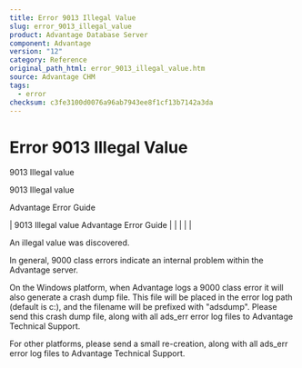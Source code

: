 ```yaml
---
title: Error 9013 Illegal Value
slug: error_9013_illegal_value
product: Advantage Database Server
component: Advantage
version: "12"
category: Reference
original_path_html: error_9013_illegal_value.htm
source: Advantage CHM
tags:
  - error
checksum: c3fe3100d0076a96ab7943ee8f1cf13b7142a3da
---
```


# Error 9013 Illegal Value

9013 Illegal value

9013 Illegal value

Advantage Error Guide

| 9013 Illegal value  Advantage Error Guide |  |  |  |  |

An illegal value was discovered.

In general, 9000 class errors indicate an internal problem within the Advantage server.

On the Windows platform, when Advantage logs a 9000 class error it will also generate a crash dump file. This file will be placed in the error log path (default is c:\), and the filename will be prefixed with "adsdump". Please send this crash dump file, along with all ads\_err error log files to Advantage Technical Support.

For other platforms, please send a small re-creation, along with all ads\_err error log files to Advantage Technical Support.
